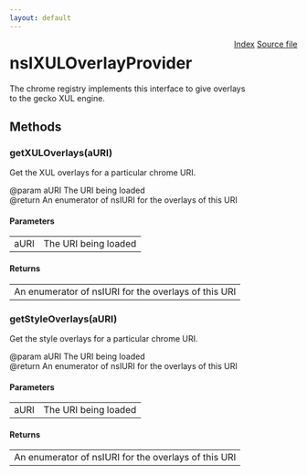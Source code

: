 ```yaml
---
layout: default
---
```

<div class='links' style='float:right'><a href="../index.html">Index</a>
<a href="http://dxr.mozilla.org/mozilla-central/source/dom/xul/nsIXULOverlayProvider.idl">Source file</a>
</div>

# nsIXULOverlayProvider #
  
The chrome registry implements this interface to give overlays  
to the gecko XUL engine.  
  

## Methods ##

### getXULOverlays(aURI) ###
  
Get the XUL overlays for a particular chrome URI.  
  
@param aURI  The URI being loaded  
@return      An enumerator of nsIURI for the overlays of this URI   
  

#### Parameters ####

<table>

<tr>
<td>aURI</td>
<td>The URI being loaded  
</td>
</tr>

</table>

#### Returns ####

<table>

<tr>
<td>An enumerator of nsIURI for the overlays of this URI   
</td>
</tr>

</table>

### getStyleOverlays(aURI) ###
  
Get the style overlays for a particular chrome URI.  
  
@param aURI  The URI being loaded  
@return      An enumerator of nsIURI for the overlays of this URI   
  

#### Parameters ####

<table>

<tr>
<td>aURI</td>
<td>The URI being loaded  
</td>
</tr>

</table>

#### Returns ####

<table>

<tr>
<td>An enumerator of nsIURI for the overlays of this URI   
</td>
</tr>

</table>
